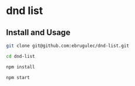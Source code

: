 # dnd list

## Install and Usage
```bash
git clone git@github.com:ebrugulec/dnd-list.git
```
```bash
cd dnd-list
```
```bash
npm install
```
```bash
npm start
```

